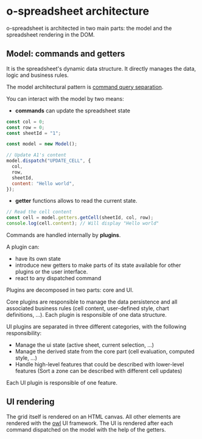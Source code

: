 # o-spreadsheet architecture

o-spreadsheet is architected in two main parts: the model and the spreadsheet rendering in the DOM.

## Model: commands and getters

It is the spreadsheet's dynamic data structure. It directly manages the data, logic and business rules.

The model architectural pattern is [command query separation](https://en.wikipedia.org/wiki/Command%E2%80%93query_separation).

You can interact with the model by two means:

- **commands** can update the spreadsheet state

```javascript
const col = 0;
const row = 0;
const sheetId = "1";

const model = new Model();

// Update A1's content
model.dispatch("UPDATE_CELL", {
  col,
  row,
  sheetId,
  content: "Hello world",
});
```

- **getter** functions allows to read the current state.

```javascript
// Read the cell content
const cell = model.getters.getCell(sheetId, col, row);
console.log(cell.content); // Will display "Hello world"
```

Commands are handled internally by **plugins**.

A plugin can:

- have its own state
- introduce new getters to make parts of its state available for other plugins or the user interface.
- react to any dispatched command

Plugins are decomposed in two parts: core and UI.

Core plugins are responsible to manage the data persistence and all associated business rules (cell content, user-defined style, chart definitions, ...). Each plugin is responsible of one data structure.

UI plugins are separated in three different categories, with the following responsibility:

- Manage the ui state (active sheet, current selection, ...)
- Manage the derived state from the core part (cell evaluation, computed style, ...)
- Handle high-level features that could be described with lower-level features (Sort a zone can be described with different cell updates)

Each UI plugin is responsible of one feature.

## UI rendering

The grid itself is rendered on an HTML canvas.
All other elements are rendered with the [owl](https://github.com/odoo/owl) UI framework.
The UI is rendered after each command dispatched on the model with the help of the getters.
